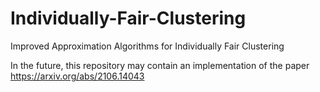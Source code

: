 # Individually-Fair-Clustering
Improved Approximation Algorithms for Individually Fair Clustering

In the future, this repository may contain an implementation of the paper https://arxiv.org/abs/2106.14043

